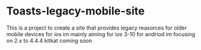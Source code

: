 # Toasts-legacy-mobile-site
This is a project to create a site that provides legacy reasorces for older mobile devices 
for ios im mainly aiming for ios 3-10
for andriod im focusing on 2.x to 4.4.4 kitkat 
coming soon 
